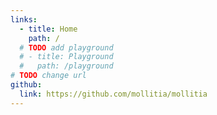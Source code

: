 ```yaml
---
links:
  - title: Home
    path: /
  # TODO add playground
  # - title: Playground
  #   path: /playground
# TODO change url
github:
  link: https://github.com/mollitia/mollitia
---
```


